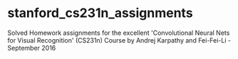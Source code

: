 # stanford_cs231n_assignments
Solved Homework assignments for the excellent 'Convolutional Neural Nets for Visual Recognition' (CS231n) Course by Andrej Karpathy and Fei-Fei-Li - September 2016
